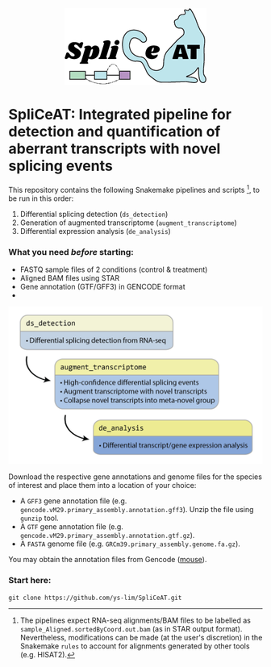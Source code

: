 <p align="center">
  <img src="images/Logo.png">
</p>

# SpliCeAT: Integrated pipeline for detection and quantification of aberrant transcripts with novel splicing events

This repository contains the following Snakemake pipelines and scripts [^1], to be run in this order:
1. Differential splicing detection (`ds_detection`)
2. Generation of augmented transcriptome (`augment_transcriptome`)
3. Differential expression analysis (`de_analysis`)



### What you need *before* starting:
- FASTQ sample files of 2 conditions (control & treatment)
- Aligned BAM files using STAR
- Gene annotation (GTF/GFF3) in GENCODE format
- 
<p align="center">
  <img src="images/workflow.png">
</p>

Download the respective gene annotations and genome files for the species of interest and place them into a location of your choice:

- A `GFF3` gene annotation file  (e.g. `gencode.vM29.primary_assembly.annotation.gff3`).  Unzip the file using `gunzip` tool.
- A `GTF` gene annotation file (e.g. `gencode.vM29.primary_assembly.annotation.gtf.gz`).
- A `FASTA` genome file (e.g. `GRCm39.primary_assembly.genome.fa.gz`).

You may obtain the annotation files from Gencode ([mouse](https://www.gencodegenes.org/mouse/)).

### Start here: 
```
git clone https://github.com/ys-lim/SpliCeAT.git
```

[^1]: The pipelines expect RNA-seq alignments/BAM files to be labelled as `sample_Aligned.sortedByCoord.out.bam` (as in STAR output format). Nevertheless, modifications can be made (at the user's discretion) in the Snakemake `rules` to account for alignments generated by other tools (e.g. HISAT2). 
